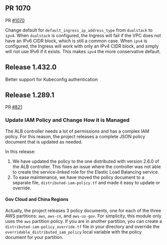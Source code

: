 ## PR 1070

PR [#1070](https://github.com/cloudposse/terraform-aws-components/pull/1070)

Change default for `default_ingress_ip_address_type` from `dualstack` to `ipv4`. When `dualstack` is configured, the
Ingress will fail if the VPC does not have an IPv6 CIDR block, which is still a common case. When `ipv4` is configured,
the Ingress will work with only an IPv4 CIDR block, and simply will not use IPv6 if it exists. This makes `ipv4` the
more conservative default.

## Release 1.432.0

Better support for Kubeconfig authentication

## Release 1.289.1

PR [#821](https://github.com/cloudposse/terraform-aws-components/pull/821)

### Update IAM Policy and Change How it is Managed

The ALB controller needs a lot of permissions and has a complex IAM policy. For this reason, the project releases a
complete JSON policy document that is updated as needed.

In this release:

1. We have updated the policy to the one distributed with version 2.6.0 of the ALB controller. This fixes an issue where
   the controller was not able to create the service-linked role for the Elastic Load Balancing service.
2. To ease maintenance, we have moved the policy document to a separate file, `distributed-iam-policy.tf` and made it
   easy to update or override.

#### Gov Cloud and China Regions

Actually, the project releases 3 policy documents, one for each of the three AWS partitions: `aws`, `aws-cn`, and
`aws-us-gov`. For simplicity, this module only uses the `aws` partition policy. If you are in another partition, you can
create a `distributed-iam-policy_override.tf` file in your directory and override the
`overridable_distributed_iam_policy` local variable with the policy document for your partition.
